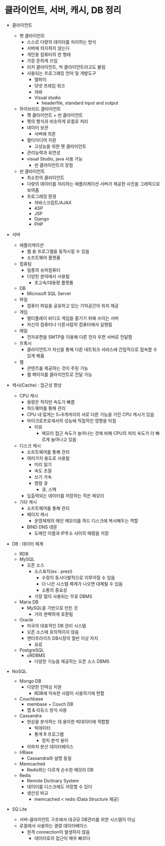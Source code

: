 # 클라이언트, 서버, 캐시, DB 정리

* 클라이언트
  * 팻 클라이언트
    * 스스로 다량의 데이터를 처리하는 방식
    * 서버에 의지하지 않는다
    * 개인용 컴퓨터의 한 형태
    * 가장 흔하게 쓰임
    * 리치 클라이언트, 씩 클라이언트라고도 불림
    * 사용되는 프로그래밍 언어 및 개발도구
      * 델파이
      * 닷넷 프레임 워크
      * 자바
      * Visual studio
        * headerfile, standard input and output
  * 하이브리드 클라이언트
    * 펫 클라이언트 + 씬 클라이언트
    * 펫의 형식과 비슷하게 로컬로 처리
    * 데이터 보관
      * 서버에 의존
    * 멀티미디어 지원
      * 고성능을 위한 펫 클라이언트
    * 관리능력과 유연성
    * visual Studio, java 사용 가능
      * 씬 클라이언트의 장점    
  * 씬 클라이언트
    * 최소한의 클라이언트
    * 다량의 데이터를 처리하는 애플리케이션 서버가 제공한 사진을 그래픽으로 보여줌
    * 프로그래밍 환경
      * 자바스크립트/AJAX
      * ASP
      * JSP
      * Django
      * PHP
      
* 서버
  * 애플리케이션
    * 웹 용 프로그램을 동작시킬 수 있음
    * 소프트웨어 플랫폼
  * 컴퓨팅
    * 일종의 슈퍼컴퓨터
    * 다양한 분야에서 사용됨
      * 초고속/대용량 플랫폼
  * DB
    * Microsoft SQL Server
  * 파일
    * 컴퓨터 파일을 공유하고 있는 기억공간의 위치 제공
  * 게임
    * 멀티플레이 비디오 게임을 즐기기 위해 쓰이는 서버
    * 자신의 컴퓨터나 다른사람의 컴퓨터에서 실행됨
  * 메일
    * 전자유편을 SMTP을 이용해 다른 전자 우편 서버로 전달함
  * 프록시
    * 클라이언트가 자신을 통해 다른 네트워크 서비스에 간접적으로 접속할 수 있게 해줌
  * 웹
    * 콘텐츠를 제공하는 것이 주된 기능
    * 웹 페이지를 클라이언트로 전달 가능
    
* 캐시(Cache) : 접근성 향상
  * CPU 캐시
    * 용량은 작지만 속도가 빠름
    * 하드웨어를 통해 관리
    * CPU 내 많게는 5~6개까지의 서로 다른 기능을 가진 CPU 캐시가 있음
    * 마이크로프로세서의 성능에 직접적인 영향을 미침
      * 이유
        * 메모리 접근 속도가 늘어나는 것에 비해 CPU의 처리 속도가 더 빠르게 늘어나고 있음
  * 디스크 캐시
    * 소프트웨어를 통해 관리
    * 여러가지 용도로 사용됨
      * 미리 읽기
      * 속도 조절
      * 쓰기 가속
      * 명령 큐
        * 큐, 스택
    * 입출력되는 데이터를 저장하는 작은 메모리
  * 기타 캐시
    * 소프트웨어를 통해 관리
    * 페이지 캐시
      * 운영체제의 메인 메모리를 하드 디스크에 복사해두는 역할
    * BIND DNS 데몬
      * 도메인 이름과 IP주소 사이의 매핑을 저장
    
* DB : 데이터 체계
  * RDB
   * MySQL
     * 오픈 소스
       * 소스포지(ex : prezi)
         * 수정이 동시다발적으로 이루어질 수 있음
         * 더 나은 시스템 체계가 나오면 대체될 수 있음
         * 소통의 중요성
       * 가장 많이 사용되는 무료 DBMS
   * Maria DB
     * MySQL을 기반으로 만든 것
       * 거의 완벽하게 호환됨
   * Oracle
     * 미국의 대표적인 DB 관리 시스템
     * 오픈 소스에 호의적이지 않음
     * 엔터프라이즈 DB시장의 절반 이상 차지
       * 유료
   * PostgreSQL
     * oRDBMS
       * 다양한 기능을 제공하는 오픈 소스 DBMS
 * NoSQL
   * Mongo DB
     * 다양한 인덱싱 지원
       * RDB에 익숙한 사람이 사용하기에 편함
   * Couchbase
     * membase + Couch DB
     * 맵 & 리듀스 방식 사용
   * Cassandra
     * 현상을 분석하는 데 용이한 빅데이터에 적합함
       * 빅데이터
       * 통계 R 프로그램
         * 정치 분석 용이
     * 아파치 분산 데이터베이스
   * HBase
     * Cassandra와 설명 동일
   * Memcached
     * Redis와는 다르게 순수한 메모리 DB
   * Redis
     * Remote Dictinary System
     * 데이터를 디스크에도 저장할 수 있다
     * 생산성 비교
       * memcached < redis (Data Structure 제공)
 * SQ Lite
   * 서버-클라이언트 구조에서 대규모 DB관리를 위한 시스템이 아님
   * 로컬에서 사용하는 경량 데이터베이스
     * 원격 connection이 발생하지 않음
       * 데이터로의 접근이 매우 빠르다
  

